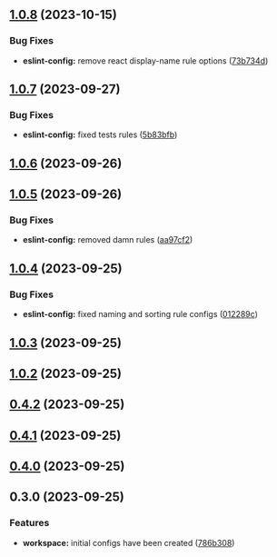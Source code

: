 

## [1.0.8](https://github.com/Yurchishin/anylint/compare/eslint-config-v1.0.7...eslint-config-v1.0.8) (2023-10-15)


### Bug Fixes

* **eslint-config:** remove react display-name rule options ([73b734d](https://github.com/Yurchishin/anylint/commit/73b734d89b8f18334c2b7c46baa6ad491791b080))

## [1.0.7](https://github.com/Yurchishin/anylint/compare/eslint-config-v1.0.6...eslint-config-v1.0.7) (2023-09-27)


### Bug Fixes

* **eslint-config:** fixed tests rules ([5b83bfb](https://github.com/Yurchishin/anylint/commit/5b83bfb551e2d4eeaa76ebb53fff01ad37351409))

## [1.0.6](https://github.com/Yurchishin/anylint/compare/eslint-config-v1.0.5...eslint-config-v1.0.6) (2023-09-26)

## [1.0.5](https://github.com/Yurchishin/anylint/compare/eslint-config-v1.0.4...eslint-config-v1.0.5) (2023-09-26)

### Bug Fixes

- **eslint-config:** removed damn rules ([aa97cf2](https://github.com/Yurchishin/anylint/commit/aa97cf254a9f3ba2c31ed484064dca518969e9da))

## [1.0.4](https://github.com/Yurchishin/anylint/compare/eslint-config-v1.0.3...eslint-config-v1.0.4) (2023-09-25)

### Bug Fixes

- **eslint-config:** fixed naming and sorting rule configs ([012289c](https://github.com/Yurchishin/anylint/commit/012289c25052563f448e4aa91b593776c38f1661))

## [1.0.3](https://github.com/Yurchishin/anylint/compare/eslint-config-v1.0.2...eslint-config-v1.0.3) (2023-09-25)

## [1.0.2](https://github.com/Yurchishin/anylint/compare/eslint-config-v0.4.2...eslint-config-v1.0.2) (2023-09-25)

## [0.4.2](https://github.com/Yurchishin/anylint/compare/eslint-config-v0.4.1...eslint-config-v0.4.2) (2023-09-25)

## [0.4.1](https://github.com/Yurchishin/anylint/compare/eslint-config-v0.4.0...eslint-config-v0.4.1) (2023-09-25)

## [0.4.0](https://github.com/Yurchishin/anylint/compare/eslint-config-v0.3.1...eslint-config-v0.4.0) (2023-09-25)

## 0.3.0 (2023-09-25)

### Features

- **workspace:** initial configs have been created ([786b308](https://github.com/Yurchishin/anylint/commit/4cb568a744e417a749644a8df5be243db2a9861f))